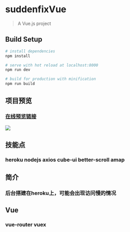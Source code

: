 # suddenfixVue

> A Vue.js project

## Build Setup

``` bash
# install dependencies
npm install

# serve with hot reload at localhost:8000
npm run dev

# build for production with minification
npm run build

```

## 项目预览
### [在线预览链接](https://blankshsh.herokuapp.com/suddenfix.html)

![](http://optmmw8fy.bkt.clouddn.com/suddenfix.png)

## 技能点
### heroku nodejs axios cube-ui better-scroll amap

## 简介
### 后台搭建在heroku上，可能会出现访问慢的情况

## Vue
### vue-router vuex
